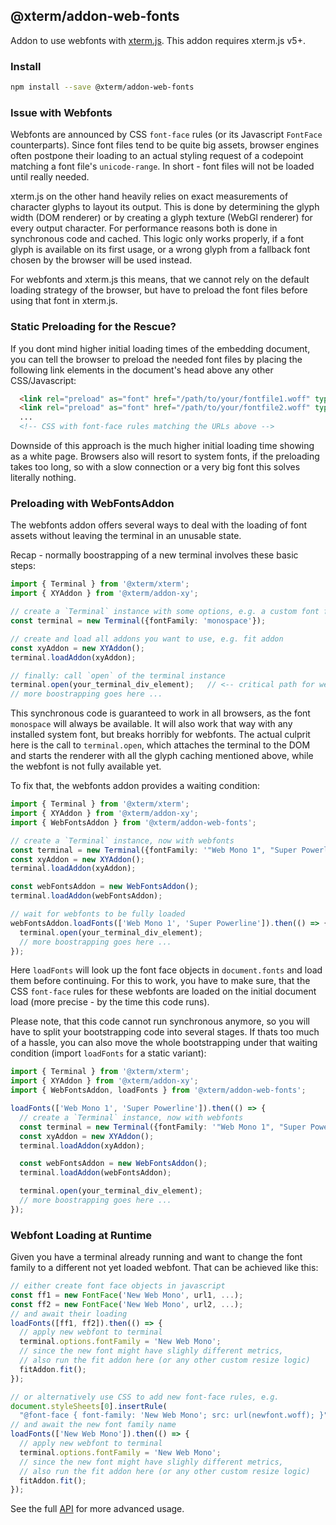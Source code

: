 ## @xterm/addon-web-fonts

Addon to use webfonts with [xterm.js](https://github.com/xtermjs/xterm.js). This addon requires xterm.js v5+.

### Install

```bash
npm install --save @xterm/addon-web-fonts
```

### Issue with Webfonts

Webfonts are announced by CSS `font-face` rules (or its Javascript `FontFace` counterparts). Since font files tend to be quite big assets, browser engines often postpone their loading to an actual styling request of a codepoint matching a font file's `unicode-range`. In short - font files will not be loaded until really needed.

xterm.js on the other hand heavily relies on exact measurements of character glyphs to layout its output. This is done by determining the glyph width (DOM renderer) or by creating a glyph texture (WebGl renderer) for every output character.
For performance reasons both is done in synchronous code and cached. This logic only works properly,
if a font glyph is available on its first usage, or a wrong glyph from a fallback font chosen by the browser will be used instead.

For webfonts and xterm.js this means, that we cannot rely on the default loading strategy of the browser, but have to preload the font files before using that font in xterm.js.


### Static Preloading for the Rescue?

If you dont mind higher initial loading times of the embedding document, you can tell the browser to preload the needed font files by placing the following link elements in the document's head above any other CSS/Javascript:
```html
  <link rel="preload" as="font" href="/path/to/your/fontfile1.woff" type="font/woff2" crossorigin="anonymous">
  <link rel="preload" as="font" href="/path/to/your/fontfile2.woff" type="font/woff2" crossorigin="anonymous">
  ...
  <!-- CSS with font-face rules matching the URLs above -->
```
Downside of this approach is the much higher initial loading time showing as a white page. Browsers also will resort to system fonts, if the preloading takes too long, so with a slow connection or a very big font this solves literally nothing.


### Preloading with WebFontsAddon

The webfonts addon offers several ways to deal with the loading of font assets without leaving the terminal in an unusable state.


Recap - normally boostrapping of a new terminal involves these basic steps:

```typescript
import { Terminal } from '@xterm/xterm';
import { XYAddon } from '@xterm/addon-xy';

// create a `Terminal` instance with some options, e.g. a custom font family
const terminal = new Terminal({fontFamily: 'monospace'});

// create and load all addons you want to use, e.g. fit addon
const xyAddon = new XYAddon();
terminal.loadAddon(xyAddon);

// finally: call `open` of the terminal instance
terminal.open(your_terminal_div_element);   // <-- critical path for webfonts
// more boostrapping goes here ...
```

This synchronous code is guaranteed to work in all browsers, as the font `monospace` will always be available.
It will also work that way with any installed system font, but breaks horribly for webfonts. The actual culprit here is the call to `terminal.open`, which attaches the terminal to the DOM and starts the renderer with all the glyph caching mentioned above, while the webfont is not fully available yet.

To fix that, the webfonts addon provides a waiting condition:
```typescript
import { Terminal } from '@xterm/xterm';
import { XYAddon } from '@xterm/addon-xy';
import { WebFontsAddon } from '@xterm/addon-web-fonts';

// create a `Terminal` instance, now with webfonts
const terminal = new Terminal({fontFamily: '"Web Mono 1", "Super Powerline", monospace'});
const xyAddon = new XYAddon();
terminal.loadAddon(xyAddon);

const webFontsAddon = new WebFontsAddon();
terminal.loadAddon(webFontsAddon);

// wait for webfonts to be fully loaded
webFontsAddon.loadFonts(['Web Mono 1', 'Super Powerline']).then(() => {
  terminal.open(your_terminal_div_element);
  // more boostrapping goes here ...
});
```
Here `loadFonts` will look up the font face objects in `document.fonts` and load them before continuing.
For this to work, you have to make sure, that the CSS `font-face` rules for these webfonts are loaded
on the initial document load (more precise - by the time this code runs).

Please note, that this code cannot run synchronous anymore, so you will have to split your
bootstrapping code into several stages. If thats too much of a hassle, you can also move the whole
bootstrapping under that waiting condition (import `loadFonts` for a static variant):
```typescript
import { Terminal } from '@xterm/xterm';
import { XYAddon } from '@xterm/addon-xy';
import { WebFontsAddon, loadFonts } from '@xterm/addon-web-fonts';

loadFonts(['Web Mono 1', 'Super Powerline']).then(() => {
  // create a `Terminal` instance, now with webfonts
  const terminal = new Terminal({fontFamily: '"Web Mono 1", "Super Powerline", monospace'});
  const xyAddon = new XYAddon();
  terminal.loadAddon(xyAddon);

  const webFontsAddon = new WebFontsAddon();
  terminal.loadAddon(webFontsAddon);

  terminal.open(your_terminal_div_element);
  // more boostrapping goes here ...
});
```

### Webfont Loading at Runtime

Given you have a terminal already running and want to change the font family to a different not yet loaded webfont.
That can be achieved like this:
```typescript
// either create font face objects in javascript
const ff1 = new FontFace('New Web Mono', url1, ...);
const ff2 = new FontFace('New Web Mono', url2, ...);
// and await their loading
loadFonts([ff1, ff2]).then(() => {
  // apply new webfont to terminal
  terminal.options.fontFamily = 'New Web Mono';
  // since the new font might have slighly different metrics,
  // also run the fit addon here (or any other custom resize logic)
  fitAddon.fit();
});

// or alternatively use CSS to add new font-face rules, e.g.
document.styleSheets[0].insertRule(
  "@font-face { font-family: 'New Web Mono'; src: url(newfont.woff); }", 0);
// and await the new font family name
loadFonts(['New Web Mono']).then(() => {
  // apply new webfont to terminal
  terminal.options.fontFamily = 'New Web Mono';
  // since the new font might have slighly different metrics,
  // also run the fit addon here (or any other custom resize logic)
  fitAddon.fit();
});
```


See the full [API](https://github.com/xtermjs/xterm.js/blob/master/addons/addon-web-fonts/typings/addon-web-fonts.d.ts) for more advanced usage.

